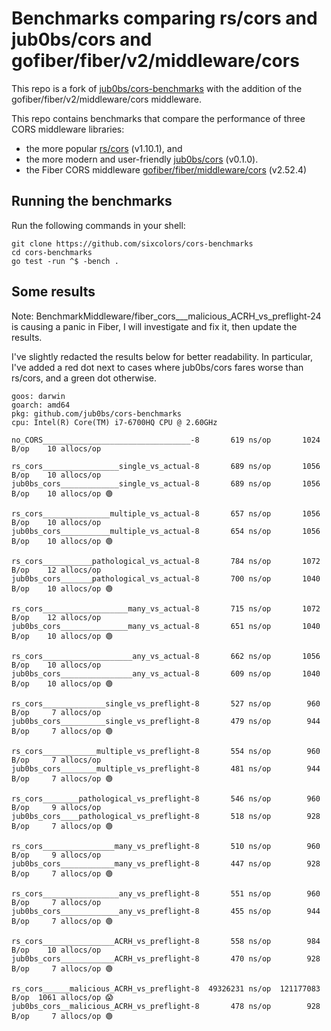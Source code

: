 # Benchmarks comparing rs/cors and jub0bs/cors and gofiber/fiber/v2/middleware/cors

This repo is a fork of [jub0bs/cors-benchmarks](https://github.com/jub0bs/cors-benchmarks) with the addition of the gofiber/fiber/v2/middleware/cors middleware.

This repo contains benchmarks that compare the performance
of three CORS middleware libraries:

- the more popular [rs/cors](https://github.com/rs/cors) (v1.10.1), and
- the more modern and user-friendly [jub0bs/cors](https://github.com/jub0bs/cors) (v0.1.0).
- the Fiber CORS middleware [gofiber/fiber/middleware/cors](https://github.com/gofiber/fiber) (v2.52.4)

## Running the benchmarks

Run the following commands in your shell:

```shell
git clone https://github.com/sixcolors/cors-benchmarks
cd cors-benchmarks
go test -run ^$ -bench .
```

## Some results

Note: BenchmarkMiddleware/fiber_cors___malicious_ACRH_vs_preflight-24 is causing a panic in Fiber, I will investigate and fix it, then update the results.

I've slightly redacted the results below for better readability.
In particular, I've added a red dot next to cases where jub0bs/cors
fares worse than rs/cors, and a green dot otherwise.

```text
goos: darwin
goarch: amd64
pkg: github.com/jub0bs/cors-benchmarks
cpu: Intel(R) Core(TM) i7-6700HQ CPU @ 2.60GHz

no_CORS_________________________________-8       619 ns/op       1024 B/op    10 allocs/op

rs_cors_________________single_vs_actual-8       689 ns/op       1056 B/op    10 allocs/op
jub0bs_cors_____________single_vs_actual-8       689 ns/op       1056 B/op    10 allocs/op 🟢

rs_cors_______________multiple_vs_actual-8       657 ns/op       1056 B/op    10 allocs/op
jub0bs_cors___________multiple_vs_actual-8       654 ns/op       1056 B/op    10 allocs/op 🟢

rs_cors___________pathological_vs_actual-8       784 ns/op       1072 B/op    12 allocs/op
jub0bs_cors_______pathological_vs_actual-8       700 ns/op       1040 B/op    10 allocs/op 🟢

rs_cors___________________many_vs_actual-8       715 ns/op       1072 B/op    12 allocs/op
jub0bs_cors_______________many_vs_actual-8       651 ns/op       1040 B/op    10 allocs/op 🟢

rs_cors____________________any_vs_actual-8       662 ns/op       1056 B/op    10 allocs/op
jub0bs_cors________________any_vs_actual-8       609 ns/op       1040 B/op    10 allocs/op 🟢

rs_cors______________single_vs_preflight-8       527 ns/op        960 B/op     7 allocs/op
jub0bs_cors__________single_vs_preflight-8       479 ns/op        944 B/op     7 allocs/op 🟢

rs_cors____________multiple_vs_preflight-8       554 ns/op        960 B/op     7 allocs/op
jub0bs_cors________multiple_vs_preflight-8       481 ns/op        944 B/op     7 allocs/op 🟢

rs_cors________pathological_vs_preflight-8       546 ns/op        960 B/op     9 allocs/op
jub0bs_cors____pathological_vs_preflight-8       518 ns/op        928 B/op     7 allocs/op 🟢

rs_cors________________many_vs_preflight-8       510 ns/op        960 B/op     9 allocs/op
jub0bs_cors____________many_vs_preflight-8       447 ns/op        928 B/op     7 allocs/op 🟢

rs_cors_________________any_vs_preflight-8       551 ns/op        960 B/op     7 allocs/op
jub0bs_cors_____________any_vs_preflight-8       455 ns/op        944 B/op     7 allocs/op 🟢

rs_cors________________ACRH_vs_preflight-8       558 ns/op        984 B/op    10 allocs/op
jub0bs_cors____________ACRH_vs_preflight-8       470 ns/op        928 B/op     7 allocs/op 🟢

rs_cors______malicious_ACRH_vs_preflight-8  49326231 ns/op  121177083 B/op  1061 allocs/op 😱
jub0bs_cors__malicious_ACRH_vs_preflight-8       478 ns/op        928 B/op     7 allocs/op 🟢
```

